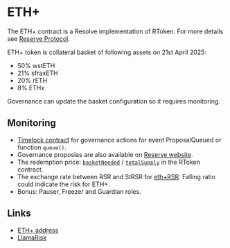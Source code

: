 # ETH+

The ETH+ contract is a Resolve implementation of RToken. For more details see [Reserve Protocol](../protocol/reserve.md).

ETH+ token is collateral basket of following assets on 21st April 2025:

- 50% wstETH
- 21% sfraxETH
- 20% rETH
- 8% ETHx

Governance can update the basket configuration so it requires monitoring.

## Monitoring

- [Timelock contract](https://etherscan.io/address/0x239cDcBE174B4728c870A24F77540dAB3dC5F981#code) for governance actions for event ProposalQueued or function `queue()`.
- Governance proposlas are also available on [Reserve website](https://app.reserve.org/ethereum/token/0xe72b141df173b999ae7c1adcbf60cc9833ce56a8/governance).
- The redemption price: [`basketNeeded`](https://etherscan.io/address/0xE72B141DF173b999AE7c1aDcbF60Cc9833Ce56a8#readProxyContract#F9) / [`totalSupply`](https://etherscan.io/address/0xE72B141DF173b999AE7c1aDcbF60Cc9833Ce56a8#readProxyContract#F22)  in the RToken contract.
- The exchange rate between RSR and StRSR for [eth+RSR](https://etherscan.io/address/0xffa151Ad0A0e2e40F39f9e5E9F87cF9E45e819dd#readProxyContract#F16). Falling ratio could indicate the risk for ETH+.
- Bonus: Pauser, Freezer and Guardian roles.

## Links

- [ETH+ address](https://app.reserve.org/ethereum/token/0xe72b141df173b999ae7c1adcbf60cc9833ce56a8/overview)
- [LlamaRisk](https://www.llamarisk.com/research/rtoken-risk-ethplus)
